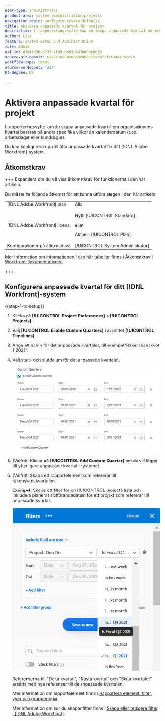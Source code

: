 ```yaml
---
user-type: administrator
product-area: system-administration;projects
navigation-topic: configure-system-defaults
title: Aktivera anpassade kvartal för projekt
description: I rapporteringssyfte kan du skapa anpassade kvartal om organisationens kvartal baseras på andra specifika villkor än kalenderdatum (t.ex. arbetsdagar eller kunddagar).
author: Lisa
feature: System Setup and Administration
role: Admin
exl-id: 0f643d36-6235-4fd3-b6d3-54fbd03c9b33
source-git-commit: 612243e928c6053d9b02715d9fcfef4dae25cb7a
workflow-type: tm+mt
source-wordcount: '254'
ht-degree: 0%

---
```


# Aktivera anpassade kvartal för projekt

<!--Audited: 11/2024-->

I rapporteringssyfte kan du skapa anpassade kvartal om organisationens kvartal baseras på andra specifika villkor än kalenderdatum (t.ex. arbetsdagar eller kunddagar).

Du kan konfigurera upp till åtta anpassade kvartal för ditt [!DNL Adobe Workfront]-system.

## Åtkomstkrav

+++ Expandera om du vill visa åtkomstkrav för funktionerna i den här artikeln.

Du måste ha följande åtkomst för att kunna utföra stegen i den här artikeln:

<table style="table-layout:auto"> 
 <col> 
 <col> 
 <tbody> 
  <tr> 
   <td role="rowheader">[!DNL Adobe Workfront] plan</td> 
   <td>Alla</td> 
  </tr> 
  <tr> 
   <td role="rowheader">[!DNL Adobe Workfront] licens</td> 
   <td><p>Nytt: [!UICONTROL Standard]</p>
   eller
   <p>Aktuell: [!UICONTROL Plan]</p>
   </td> 
  </tr> 
  <tr> 
   <td role="rowheader">Konfigurationer på åtkomstnivå</td> 
   <td>[!UICONTROL System Administrator]</td>
  </tr> 
 </tbody> 
</table>

Mer information om informationen i den här tabellen finns i [Åtkomstkrav i Workfront-dokumentationen](/help/quicksilver/administration-and-setup/add-users/access-levels-and-object-permissions/access-level-requirements-in-documentation.md).

+++

## Konfigurera anpassade kvartal för ditt [!DNL Workfront]-system

{{step-1-to-setup}}

1. Klicka på **[!UICONTROL Project Preferences]** > **[!UICONTROL Projects].**

1. Välj **[!UICONTROL Enable Custom Quarters]** i avsnittet **[!UICONTROL Timelines]**.

1. Ange ett namn för det anpassade kvartalet, till exempel&quot;Räkenskapskvot 1 2021&quot;.
1. Välj start- och slutdatum för det anpassade kvartalet.

   ![Anpassade kvartal](assets/custom-quarters-nwe.png)

1. (Valfritt) Klicka på **[!UICONTROL Add Custom Quarter]** om du vill lägga till ytterligare anpassade kvartal i systemet.
1. (Valfritt) Skapa ett rapportelement som refererar till räkenskapskvartalen.

   **Exempel:** Skapa ett filter för en [!UICONTROL project]-lista och inkludera planerat slutförandedatum för ett projekt som refererar till anpassade kvartal.

   ![Projektfilter med anpassade kvartal](assets/example-of-project-filter-with-custom-quarters.png)

   Referenserna till &quot;Detta kvartal&quot;, &quot;Nästa kvartal&quot; och &quot;Sista kvartalet&quot; ersätts med nya referenser till de anpassade kvartalen.

   Mer information om rapportelement finns i [Rapportera element: filter, vyer och grupperingar](../../../reports-and-dashboards/reports/reporting-elements/reporting-elements-filters-views-groupings.md).

   Mer information om hur du skapar filter finns i [Skapa eller redigera filter i [!DNL Adobe Workfront]](../../../reports-and-dashboards/reports/reporting-elements/create-filters.md).

